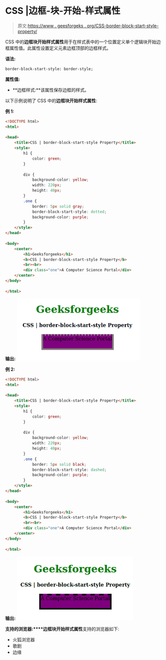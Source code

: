 # CSS |边框-块-开始-样式属性

> 原文:[https://www . geesforgeks . org/CSS-border-block-start-style-property/](https://www.geeksforgeeks.org/css-border-block-start-style-property/)

CSS 中的**边框块开始样式属性**用于在样式表中的一个位置定义单个逻辑块开始边框属性值。此属性设置定义元素边框顶部的边框样式。

**语法:**

```html
border-block-start-style: border-style;
```

**属性值:**

*   **边框样式:**该属性保存边框的样式。

以下示例说明了 CSS 中的**边框块开始样式属性**:

**例 1:**

```html
<!DOCTYPE html>
<html>

<head>
    <title>CSS | border-block-start-style Property</title>
    <style>
        h1 {
            color: green;
        }

        div {
            background-color: yellow;
            width: 220px;
            height: 40px;
        }
        .one {
            border: 5px solid gray;
            border-block-start-style: dotted;
            background-color: purple;
        }
    </style>
</head>

<body>
    <center>
        <h1>Geeksforgeeks</h1>
        <b>CSS | border-block-start-style Property</b>
        <br><br>
        <div class="one">A Computer Science Portal</div>
    </center>
</body>

</html>
```

**输出:**
![](img/d4d57eeff9672ddcac6deb9f768c88dc.png)

**例 2:**

```html
<!DOCTYPE html>
<html>

<head>
    <title>CSS | border-block-start-style Property</title>
    <style>
        h1 {
            color: green;
        }

        div {
            background-color: yellow;
            width: 220px;
            height: 40px;
        }
        .one {
            border: 5px solid black;
            border-block-start-style: dashed;
            background-color: purple;
        }
    </style>
</head>

<body>
    <center>
        <h1>Geeksforgeeks</h1>
        <b>CSS | border-block-start-style Property</b>
        <br><br>
        <div class="one">A Computer Science Portal</div>
    </center>
</body>

</html>
```

**输出:**
![](img/2198b68860285c5eae89e1758c37abd9.png)

**支持的浏览器:****边框块开始样式属性**支持的浏览器如下:

*   火狐浏览器
*   歌剧
*   边缘